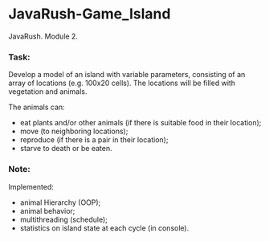 # JavaRush-Game_Island
JavaRush. Module 2.
### Task:
Develop a model of an island with variable parameters, consisting of an array of locations (e.g. 100x20 cells). The locations will be filled with vegetation and animals.

The animals can:
* eat plants and/or other animals (if there is suitable food in their location);
* move (to neighboring locations);
* reproduce (if there is a pair in their location);
* starve to death or be eaten.

### Note:
Implemented:
* animal Hierarchy (OOP);
* animal behavior;
* multithreading (schedule);
* statistics on island state at each cycle (in console).
